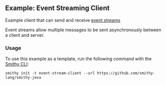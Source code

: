 ## Example: Event Streaming Client
Example client that can send and receive [event streams](https://smithy.io/2.0/spec/streaming.html#event-streams)

Event streams allow multiple messages to be sent asynchronously between a client and server. 

### Usage
To use this example as a template, run the following command with the [Smithy CLI](https://smithy.io/2.0/guides/smithy-cli/index.html):
```console
smithy init -t event-stream-client --url https://github.com/smithy-lang/smithy-java
```
